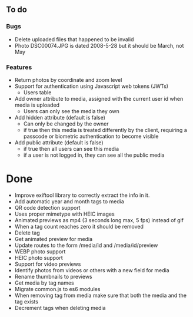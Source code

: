 ## To do

### Bugs 
* Delete uploaded files that happened to be invalid
* Photo DSC00074.JPG is dated 2008-5-28 but it should be March, not May

### Features
* Return photos by coordinate and zoom level
* Support for authentication using Javascript web tokens (JWTs)
    * Users table
* Add owner attribute to media, assigned with the current user id when media is uploaded
    * Users can only see the media they own
* Add hidden attribute (default is false)
    * Can only be changed by the owner
    * if true then this media is treated differently by the client, requiring a passcode or biometric authentication to become visible
* Add public attribute (default is false) 
    * if true then all users can see this media
    * if a user is not logged in, they can see all the public media

# Done

* Improve exiftool library to correctly extract the info in it.
* Add automatic year and month tags to media
* QR code detection support
* Uses proper mimetype with HEIC images
* Animated previews as mp4 (3 seconds long max, 5 fps) instead of gif
* When a tag count reaches zero it should be removed
* Delete tag
* Get animated preview for media
* Update routes to the form /media/id and /media/id/preview
* WEBP photo support
* HEIC photo support
* Support for video previews
* Identify photos from videos or others with a new field for media
* Rename thumbnails to previews
* Get media by tag names
* Migrate common.js to es6 modules
* When removing tag from media make sure that both the media and the tag exists
* Decrement tags when deleting media